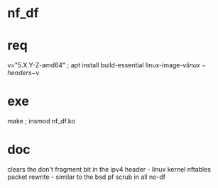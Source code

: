 # nf_df

# req

v="5.X.Y-Z-amd64" ; apt install build-essential linux-image-$v linux-headers-$v

# exe

make ; insmod nf_df.ko

# doc

clears the don't fragment bit in the ipv4 header - linux kernel nftables packet rewrite - similar to the bsd pf scrub in all no-df
